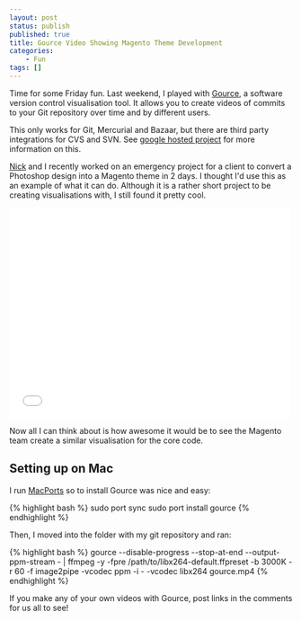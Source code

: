 ```yaml
---
layout: post
status: publish
published: true
title: Gource Video Showing Magento Theme Development
categories:
    - Fun
tags: []
---
```

Time for some Friday fun.  Last weekend, I played with <a href="http://code.google.com/p/gource/">Gource</a>, a software version control visualisation tool.  It allows you to create videos of commits to your Git repository over time and by different users.

This only works for Git, Mercurial and Bazaar, but there are third party integrations for CVS and SVN.  See <a href="http://code.google.com/p/gource/">google hosted project</a> for more information on this.

<a href="http://www.nicksays.co.uk/">Nick</a> and I recently worked on an emergency project for a client to convert a Photoshop design into a Magento theme in 2 days.  I thought I'd use this as an example of what it can do.  Although it is a rather short project to be creating visualisations with, I still found it pretty cool.

<iframe src="//player.vimeo.com/video/14097573" width="500" height="375" frameborder="0" webkitallowfullscreen mozallowfullscreen allowfullscreen></iframe>

Now all I can think about is how awesome it would be to see the Magento team create a similar visualisation for the core code.  

<h2>Setting up on Mac</h2>

I run <a href="http://www.macports.org/">MacPorts</a> so to install Gource was nice and easy:

{% highlight bash %}
sudo port sync
sudo port install gource
{% endhighlight %}

Then, I moved into the folder with my git repository and ran:

{% highlight bash %}
gource --disable-progress --stop-at-end --output-ppm-stream - | ffmpeg -y -fpre /path/to/libx264-default.ffpreset -b 3000K -r 60 -f image2pipe -vcodec ppm -i - -vcodec libx264 gource.mp4
{% endhighlight %}

If you make any of your own videos with Gource, post links in the comments for us all to see!
